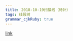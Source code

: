 ```yaml
---
title: 2018-10-19扫描线（待补）
tags: 线段树
grammar_cjkRuby: true
---
```


[link](https://blog.csdn.net/qq_38786088/article/details/78633478)